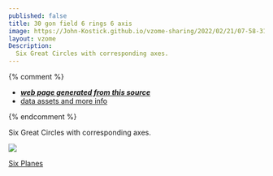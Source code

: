 ```yaml
---
published: false
title: 30 gon field 6 rings 6 axis
image: https://John-Kostick.github.io/vzome-sharing/2022/02/21/07-58-31-30-gon-field-6-rings-6-axis/30-gon-field-6-rings-6-axis.png
layout: vzome
Description:
  Six Great Circles with corresponding axes.
---
```


{% comment %}
 - [***web page generated from this source***][post]
 - [data assets and more info][github]

[post]: <https://John-Kostick.github.io/vzome-sharing/2022/02/21/30-gon-field-6-rings-6-axis-07-58-31.html>
[github]: <https://github.com/John-Kostick/vzome-sharing/tree/main/2022/02/21/07-58-31-30-gon-field-6-rings-6-axis/>
{% endcomment %}

  Six Great Circles with corresponding axes.

<vzome-viewer style="width: 100%; height: 100vh;"
       src="https://John-Kostick.github.io/vzome-sharing/2022/02/21/07-58-31-30-gon-field-6-rings-6-axis/30-gon-field-6-rings-6-axis.vZome" >
  <img src="https://John-Kostick.github.io/vzome-sharing/2022/02/21/07-58-31-30-gon-field-6-rings-6-axis/30-gon-field-6-rings-6-axis.png" />
</vzome-viewer>

[Six Planes] 

[Six Planes]:https://youtu.be/bTuleK7qkxY
